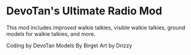 # DevoTan's Ultimate Radio Mod

This mod includes improved walkie talkies, visible walkie talkies, ground models for walkie talkies, and more.

Coding by DevoTan
Models By Birget
Art by Drizzy
